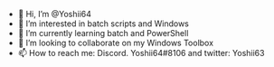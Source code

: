 - 👋 Hi, I’m @Yoshii64
- 👀 I’m interested in batch scripts and Windows
- 🌱 I’m currently learning batch and PowerShell
- 💞️ I’m looking to collaborate on my Windows Toolbox
- 📫 How to reach me: Discord. Yoshii64#8106 and twitter: Yoshii63
